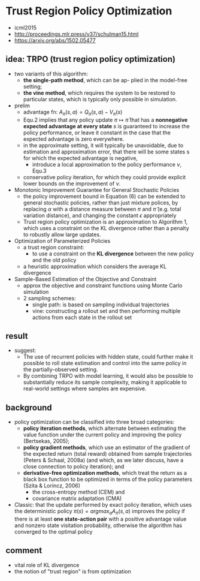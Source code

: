 # Trust Region Policy Optimization
* icml2015
* http://proceedings.mlr.press/v37/schulman15.html
* https://arxiv.org/abs/1502.05477

## idea: TRPO (trust region policy optimization)
* two variants of this algorithm:
  * **the single-path method**, which can be ap- plied in the model-free setting;
  * **the vine method**, which requires the system to be restored to particular states,
  which is typically only possible in simulation.
* prelim
  * advantage fn: $A_{\pi}(s,a) = Q_{\pi}(s,a) - V_{\pi}(s)$
  * Equ.2 implies that any policy update $\pi \mapsto \bar{\pi}$ that
    has a **nonnegative expected advantage at every state** $s$ is guaranteed to increase
   the policy performance, or leave it constant in the case that the expected advantage is zero everywhere.
  * in the approximate setting, it will typically be unavoidable, due to estimation and approximation error, that
  there will be some states s for which the expected advantage is negative,
    * introduce a local approximation to the policy performance $\nu$, Equ.3
  * conservative policy iteration, for which they could provide explicit lower bounds on the improvement of $\nu$.
* Monotonic Improvement Guarantee for General Stochastic Policies
  * the policy improvement bound in Equation (6) can be extended to general stochastic policies, rather than
    just mixture polices, by replacing $\alpha$ with a distance measure between $\pi$ and $\tilde{\pi}$
    (e.g. total variation distance), and changing the constant $\epsilon$ appropriately
  * Trust region policy optimization is an approximation to Algorithm 1, which
    uses a constraint on the KL divergence rather than a penalty to robustly allow large updates.
* Optimization of Parameterized Policies
  * a trust region constraint:
    * to use a constraint on the **KL divergence** between the new policy and the old policy
  * a heuristic approximation which considers the average KL divergence
* Sample-Based Estimation of the Objective and Constraint
  * approx the objective and constraint functions using Monte Carlo simulation
  * 2 sampling schemes:
    * single path: is based on sampling individual trajectories
    * vine: constructing a rollout set and then performing multiple actions from each state in the rollout set

## result
* suggest:
  * The use of recurrent policies with hidden state, could further make it possible to roll state estimation and
  control into the same policy in the partially-observed setting.
  * By combining TRPO with model learning, it would also be possible to substantially reduce its sample complexity,
  making it applicable to real-world settings where samples are expensive.

## background
* policy optimization can be classified into three broad categories:
  * **policy iteration methods**, which alternate between estimating the value function under the current policy and improving the policy (Bertsekas, 2005);
  * **policy gradient methods**, which use an estimator of the gradient of the expected return (total reward) obtained from sample trajectories (Peters & Schaal, 2008a) (and which, as we later discuss, have a close connection to policy iteration); and
  * **derivative-free optimization methods**, which treat the return as a black box function to be optimized
  in terms of the policy parameters (Szita & Lorincz, 2006)
    * the cross-entropy method (CEM) and
    * covariance matrix adaptation (CMA)
* Classic: that the update performed by exact policy iteration, which uses the deterministic policy
  $\pi(s) = argmax_a A_{\pi}(s, a)$ improves the policy if there is at least **one state-action pair**
  with a positive advantage value and nonzero state visitation probability, otherwise
  the algorithm has converged to the optimal policy

## comment
* vital role of KL divergence
* the notion of "trust region" is from optimization
